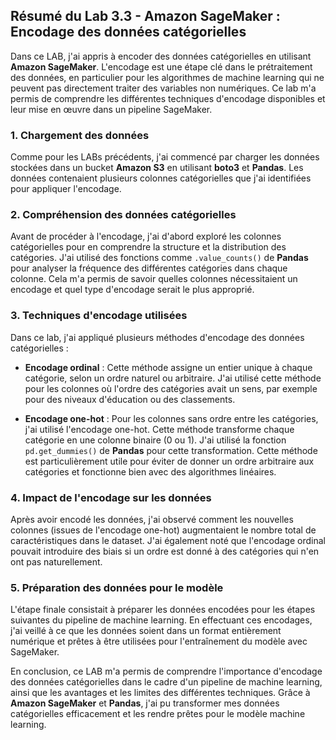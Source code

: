 ## Résumé du Lab 3.3 - Amazon SageMaker : Encodage des données catégorielles

Dans ce LAB, j'ai appris à encoder des données catégorielles en utilisant **Amazon SageMaker**. L'encodage est une étape clé dans le prétraitement des données, en particulier pour les algorithmes de machine learning qui ne peuvent pas directement traiter des variables non numériques. Ce lab m'a permis de comprendre les différentes techniques d'encodage disponibles et leur mise en œuvre dans un pipeline SageMaker.

### 1. Chargement des données
Comme pour les LABs précédents, j'ai commencé par charger les données stockées dans un bucket **Amazon S3** en utilisant **boto3** et **Pandas**. Les données contenaient plusieurs colonnes catégorielles que j'ai identifiées pour appliquer l'encodage.

### 2. Compréhension des données catégorielles
Avant de procéder à l'encodage, j'ai d'abord exploré les colonnes catégorielles pour en comprendre la structure et la distribution des catégories. J'ai utilisé des fonctions comme `.value_counts()` de **Pandas** pour analyser la fréquence des différentes catégories dans chaque colonne. Cela m'a permis de savoir quelles colonnes nécessitaient un encodage et quel type d'encodage serait le plus approprié.

### 3. Techniques d'encodage utilisées
Dans ce lab, j'ai appliqué plusieurs méthodes d'encodage des données catégorielles :

- **Encodage ordinal** : Cette méthode assigne un entier unique à chaque catégorie, selon un ordre naturel ou arbitraire. J'ai utilisé cette méthode pour les colonnes où l'ordre des catégories avait un sens, par exemple pour des niveaux d'éducation ou des classements.

- **Encodage one-hot** : Pour les colonnes sans ordre entre les catégories, j'ai utilisé l'encodage one-hot. Cette méthode transforme chaque catégorie en une colonne binaire (0 ou 1). J'ai utilisé la fonction `pd.get_dummies()` de **Pandas** pour cette transformation. Cette méthode est particulièrement utile pour éviter de donner un ordre arbitraire aux catégories et fonctionne bien avec des algorithmes linéaires.

### 4. Impact de l'encodage sur les données
Après avoir encodé les données, j'ai observé comment les nouvelles colonnes (issues de l'encodage one-hot) augmentaient le nombre total de caractéristiques dans le dataset. J'ai également noté que l'encodage ordinal pouvait introduire des biais si un ordre est donné à des catégories qui n'en ont pas naturellement.

### 5. Préparation des données pour le modèle
L'étape finale consistait à préparer les données encodées pour les étapes suivantes du pipeline de machine learning. En effectuant ces encodages, j'ai veillé à ce que les données soient dans un format entièrement numérique et prêtes à être utilisées pour l'entraînement du modèle avec SageMaker.

En conclusion, ce LAB m'a permis de comprendre l'importance d'encodage des données catégorielles dans le cadre d'un pipeline de machine learning, ainsi que les avantages et les limites des différentes techniques. Grâce à **Amazon SageMaker** et **Pandas**, j'ai pu transformer mes données catégorielles efficacement et les rendre prêtes pour le modèle machine learning.
